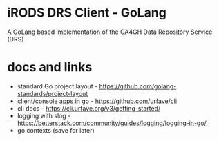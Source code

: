 # iRODS DRS Client - GoLang

A GoLang based implementation of the GA4GH Data Repository Service (DRS)



# docs and links

* standard Go project layout - https://github.com/golang-standards/project-layout
* client/console apps in go - https://github.com/urfave/cli
* cli docs - https://cli.urfave.org/v3/getting-started/
* logging with slog - https://betterstack.com/community/guides/logging/logging-in-go/
* go contexts (save for later)

